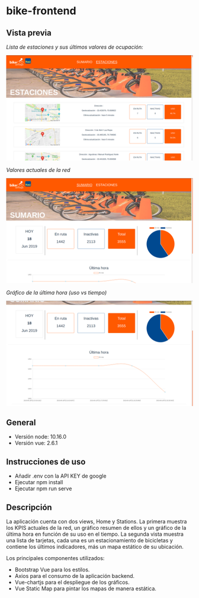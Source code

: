 # bike-frontend

## Vista previa

*Lista de estaciones y sus últimos valores de ocupación:*

![alt text](https://raw.githubusercontent.com/tostitos-dev/bike-frontend/master/src/assets/Screenshot%20from%202019-06-18%2018-19-48.png)

*Valores actuales de la red*

![alt text](https://raw.githubusercontent.com/tostitos-dev/bike-frontend/master/src/assets/Screenshot%20from%202019-06-18%2018-20-02.png)

*Gráfico de la última hora (uso vs tiempo)*

![alt text](https://raw.githubusercontent.com/tostitos-dev/bike-frontend/master/src/assets/Screenshot%20from%202019-06-18%2018-20-07.png)

## General
- Versión node: 10.16.0
- Versión vue: 2.6.1

## Instrucciones de uso

- Añadir .env con la API KEY de google
- Ejecutar npm install
- Ejecutar npm run serve

## Descripción

La aplicación cuenta con dos views, Home y Stations. La primera muestra los KPIS actuales de la red, un gráfico resumen de ellos y un gráfico de la última hora en función de su uso en el tiempo. La segunda vista muestra una lista de tarjetas, cada una es un estacionamiento de bicicletas y contiene los últimos indicadores, más un mapa estático de su ubicación.

Los principales componentes utilizados:
- Bootstrap Vue para los estilos.
- Axios para el consumo de la aplicación backend.
- Vue-chartjs para el despliegue de los gráficos.
- Vue Static Map para pintar los mapas de manera estática.


